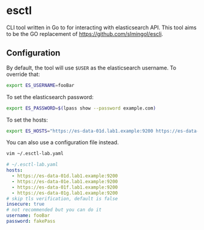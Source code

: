 # esctl
CLI tool written in Go to for interacting with elasticsearch API. This tool aims to be the GO replacement of https://github.com/slmingol/escli.

## Configuration
By default, the tool will use `$USER` as the elasticsearch username.  To override that:

```bash
export ES_USERNAME=fooBar
```

To set the elasticsearch password:
```bash
export ES_PASSWORD=$(lpass show --password example.com)
```

To set the hosts:
```bash
export ES_HOSTS="https://es-data-01d.lab1.example:9200 https://es-data-01e.lab1.example:9200"
```

You can also use a configuration file instead.
```bash
vim ~/.esctl-lab.yaml 
```

```yaml
# ~/.esctl-lab.yaml 
hosts:
  - https://es-data-01d.lab1.example:9200
  - https://es-data-01e.lab1.example:9200
  - https://es-data-01f.lab1.example:9200
  - https://es-data-01g.lab1.example:9200
# skip tls verification, default is false
insecure: true
# not recommended but you can do it
username: fooBar
password: fakePass
```